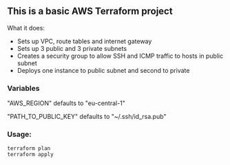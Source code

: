 ## This is a basic AWS Terraform project

What it does:

- Sets up VPC, route tables and internet gateway
- Sets up 3 public and 3 private subnets
- Creates a security group to allow SSH and ICMP traffic to hosts in public subnet
- Deploys one instance to public subnet and second to private

### Variables

"AWS_REGION" defaults to "eu-central-1"

"PATH_TO_PUBLIC_KEY" defaults to "~/.ssh/id_rsa.pub"

### Usage:
    
    terraform plan
    terraform apply